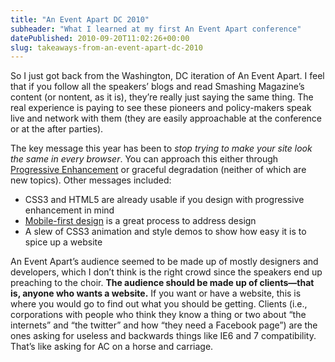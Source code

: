 ```yaml
---
title: "An Event Apart DC 2010"
subheader: "What I learned at my first An Event Apart conference"
datePublished: 2010-09-20T11:02:26+00:00
slug: takeaways-from-an-event-apart-dc-2010
---
```


So I just got back from the Washington, DC iteration of An Event Apart. I feel
that if you follow all the speakers’ blogs and read Smashing Magazine’s content
(or nontent, as it is), they’re really just saying the same thing. The real
experience is paying to see these pioneers and policy-makers speak live and
network with them (they are easily approachable at the conference or at the
after parties).

The key message this year has been to _stop trying to make your site look the
same in every browser_. You can approach this either through [Progressive
Enhancement](http://www.alistapart.com/articles/understandingprogressiveenhancement/)
or graceful degradation (neither of which are new topics).
Other messages included:

- CSS3 and HTML5 are already usable if you design with progressive enhancement in mind
- [Mobile-first design](http://www.lukew.com/ff/entry.asp?933) is a great process to address design
- A slew of CSS3 animation and style demos to show how easy it is to spice up a website

An Event Apart’s audience seemed to be made up of mostly designers and
developers, which I don’t think is the right crowd since the speakers end up
preaching to the choir. **The audience should be made up of clients—that is,
anyone who wants a website.** If you want or have a website, this is where you
would go to find out what you should be getting. Clients (i.e., corporations
with people who think they know a thing or two about “the internets” and “the
twitter” and how “they need a Facebook page”) are the ones asking for useless
and backwards things like IE6 and 7 compatibility. That’s like asking for AC on
a horse and carriage.

